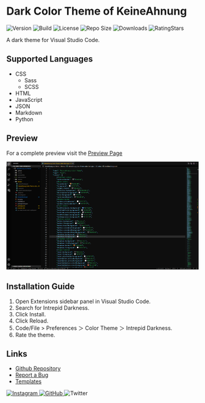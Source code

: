 # Dark Color Theme of KeineAhnung

![Version](https://img.shields.io/visual-studio-marketplace/v/KeineAhnung.keineahnung?style=flat-square) ![Build](https://img.shields.io/github/workflow/status/TheKeineAhnung/VSC-theme/Publish/main?style=flat-square) ![License](https://img.shields.io/github/license/TheKeineAhnung/VSC-Theme?style=flat-square) ![Repo Size](https://img.shields.io/github/repo-size/TheKeineAhnung/VSC-theme?style=flat-square) ![Downloads](https://img.shields.io/visual-studio-marketplace/d/keineahnung.keineahnung?style=flat-square) ![RatingStars](https://img.shields.io/visual-studio-marketplace/r/KeineAhnung.keineahnung?style=flat-square)

A dark theme for Visual Studio Code.

## Supported Languages

- CSS
    - Sass
    - SCSS
- HTML
- JavaScript
- JSON
- Markdown
- Python

## Preview

For a complete preview visit the [Preview Page]()

<img src="images/preview/PreviewJSON.png"></img>

## Installation Guide

1. Open Extensions sidebar panel in Visual Studio Code.
2. Search for Intrepid Darkness.
3. Click Install.
4. Click Reload.
5. Code/File > Preferences ＞ Color Theme ＞ Intrepid Darkness.
6. Rate the theme.


## Links
- [Github Repository](https://github.com/TheKeineAhnung/VSC-theme)
- [Report a Bug](https://github.com/TheKeineAhnung/VSC-theme/issues/new)
- [Templates](https://github.com/TheKeineAhnung/VSC-theme/tree/main/.github/ISSUE_TEMPLATES)

[previewPic]: images/Theme_Preview.png

<a href="https://www.instagram.com/keineahnunggrafiken/">
    <img src="https://img.shields.io/badge/Instagram-D8226B.svg?&style=flat-square&logo=instagram&logoColor=white" alt="Instagram"></img>
</a>
<a href="https://github.com/TheKeineAhnung/">
    <img src="https://img.shields.io/badge/github-262626.svg?&style=flat-square&logo=github&logoColor=white" alt="GitHub"></img>
</a>
<a>
    <img src="https://img.shields.io/badge/Twitter-1DA1F2?&style=flat-square&logo=twitter&logoColor=white" alt="Twitter"></img>
</a>